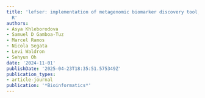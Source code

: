 ```yaml
---
title: 'lefser: implementation of metagenomic biomarker discovery tool, LEfSe, in
  R'
authors:
- Asya Khleborodova
- Samuel D Gamboa-Tuz
- Marcel Ramos
- Nicola Segata
- Levi Waldron
- Sehyun Oh
date: '2024-11-01'
publishDate: '2025-04-23T18:35:51.575349Z'
publication_types:
- article-journal
publication: '*Bioinformatics*'
---
```

